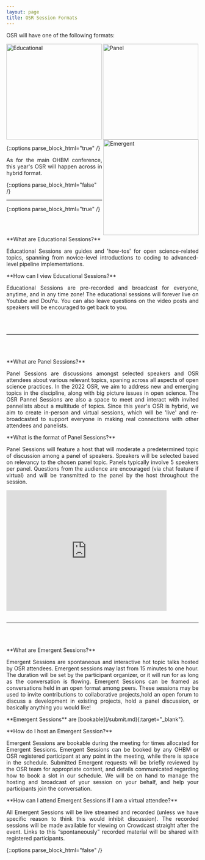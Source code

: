 ```yaml
---
layout: page
title: OSR Session Formats
---
```


OSR will have one of the following formats: 

[<img align="left" src="../img/educational_geg.svg" height="250" alt="Educational">](#educational)
[<img align="center" src="../img/panel_geg.svg" height="250" alt="Panel">](#panel)
[<img align="right" src="../img/emergent_geg.svg" height="250" alt="Emergent">](#emergent)

{::options parse_block_html="true" /}
<p align="justify">
As for the main OHBM conference, this year's OSR will happen across in hybrid format.
</p>
{::options parse_block_html="false" /}

--- 

{::options parse_block_html="true" /}

<div id='educational'></div>
<br/>
<br/>

<p align="justify">**What are Educational Sessions?**</p>

<p align="justify">Educational Sessions are guides and 'how-tos' for open science-related topics, spanning from novice-level introductions to coding to advanced-level pipeline implementations.</p>

<p align="justify">**How can I view Educational Sessions?**</p>
<p align="justify"> Educational Sessions are pre-recorded and broadcast for everyone, anytime, and in any time zone! The educational sessions will forever live on Youtube and DouYu. You can also leave questions on the video posts and speakers will be encouraged to get back to you.</p>
  
<br/>
<br/>

---

<div id='panel'></div>
<br/>
<br/>

<p align="justify">**What are Panel Sessions?**</p>
<p align="justify"> Panel Sessions are discussions amongst selected speakers and OSR attendees about various relevant topics, spaning across all aspects of open science practices.
In the 2022 OSR, we aim to address new and emerging topics in the discipline, along with big picture issues in open science. The OSR Pannel Sessions are also a space to meet 
and interact with invited pannelists about a multitude of topics. Since this year's OSR is hybrid, we aim to create in-person and virtual sessions, which will be 'live' and re-broadcasted
to support everyone in making real connections with other attendees and panelists.</p>

<p align="justify">**What is the format of Panel Sessions?**</p>
<p align="justify">Panel Sessions will feature a host that will moderate a predetermined topic of discussion among a panel of speakers.
Speakers will be selected based on relevancy to the chosen panel topic. Panels typically involve 5 speakers per panel.
Questions from the audience are encouraged (via chat feature if virtual) and will be transmitted to the panel by the host throughout the session.</p>


<iframe width="420" height="315" src="https://youtu.be/xSGlsht4eHw" frameborder="0" allowfullscreen></iframe>

<br/>
<br/>

---

<div id='emergent'></div>
<br/>
<br/>
  
<p align="justify">**What are Emergent Sessions?**</p>
<p align="justify"> Emergent Sessions are spontaneous and interactive hot topic talks hosted by OSR attendees. Emergent sessions may last from 15 minutes to one hour. The duration will be set by the participant organizer, or it will run for as long as the conversation is flowing. Emergent Sessions can be framed as conversations held in an open format among peers. These sessions may be used to invite contributions to collaborative projects,hold an open forum to discuss a development in existing projects, hold a panel discussion, or basically anything you would like!</p>

<p align="justify">**Emergent Sessions** are [bookable](/submit.md){:target="_blank"}.</p> 

<p align="justify">**How do I host an Emergent Session?**</p>
<p align="justify"> Emergent Sessions are bookable during the meeting for times allocated for Emergent Sessions. 
Emergent Sessions can be booked by any OHBM or OSR registered participant at any point in the meeting, while there is space in the schedule. 
Submitted Emergent requests will be briefly reviewed by the OSR team for appropriate content, and details communicated regarding how to book a slot in our schedule. We will be on hand to manage the hosting and broadcast of your session on your behalf, and help your participants join the conversation.</p>
 
<p align="justify">**How can I attend Emergent Sessions if I am a virtual attendee?**</p>
<p align="justify"> All Emergent Sessions will be live streamed and recorded (unless we have specific reason to think this would inhibit discussion). The recorded sessions will be made available for viewing on Crowdcast straight after the event. Links to this “spontaneously” recorded material will be shared with registered participants.</p>


<!-- <p align="justify">**Examples of Emergent Sessions:**</p> -->


{::options parse_block_html="false" /}
